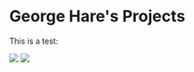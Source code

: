 # George Hare's Projects
This is a test:

![](frame.png) ![](RackMultipart20211012-4-mnzku_html_8dd987b6584a1db8.png)
